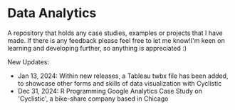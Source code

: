 # Data Analytics
A repository that holds any case studies, examples or projects that I have made. If there is any feedback please feel free to let me know!I'm keen on learning and developing further, so anything is appreciated :)

New Updates:
- Jan 13, 2024: Within new releases, a Tableau twbx file has been added, to showcase other forms and skills of data visualization with Cyclistic
- Dec 31, 2024: R Programming Google Analytics Case Study on 'Cyclistic', a bike-share company based in Chicago
